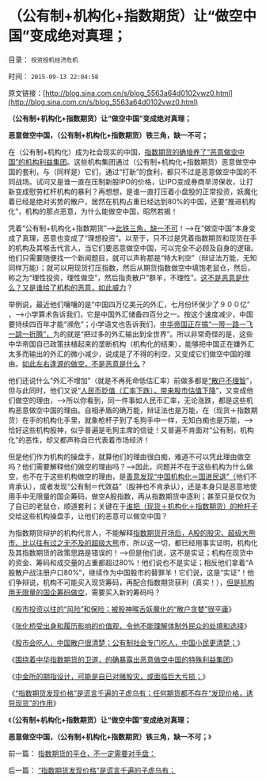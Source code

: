 # （公有制+机构化+指数期货）让“做空中国”变成绝对真理；

目录： `投资投机经济危机` 

时间： `2015-09-13 22:04:58` 

原文链接：[http://blog.sina.com.cn/s/blog_5563a64d0102vwz0.html](http://blog.sina.com.cn/s/blog_5563a64d0102vwz0.html)

**（公有制+机构化+指数期货）让“做空中国”变成绝对真理；**

**恶意做空中国，（公有制+机构化+指数期货）铁三角，缺一不可；**

在（公有制+机构化）成为社会现实的中国，[指数期货的确培养了“恶意做空中国”的机构利益集团](../../../2015/9/10/指数期货暴露了那些恶意做空中国的特殊利益集团.md)。这些机构集团通过（公有制+机构化+指数期货）恶意做空中国的套利，与（同样是）它们，通过“打新”的食利，都只不过是恶意做空中国的不同战场。试问又是谁一直在压制新股IPO的价格，让IPO变成券商旱涝保收，让打新变成慰劳杠杆机构的暴利？再想想，是谁一直打压着小盘股的正常投资，妖魔化着已经是绝对劣势的散户，居然在机构占重已经达到80%的中国，还要“推进机构化”，机构的那点恶意，为什么能做空中国，昭然若揭！

凭着“公有制+机构化+指数期货”——>[此铁三角，缺一不可](../../../2015/9/5/如果不能限制机构化，就要废止指数期货；.md)！——>在“做空中国”本身变成了真理，恶意也变成了“理想投资”。以至于，只不过是凭着指数期货和现货在手的机构及其喉舌代言人，当它们要恶意做空中国，可以完全不必顾及自身的逻辑。他们只需要随便找一个新闻题目，就可以声称那是“特大利空”（辩证法万能，无知同样万能）；就可以用现货打压指数，然后从期货指数做空中填饱老鼠仓，然后，称之为“理性投资，理性做空”，然后指责散户“群羊，不理性”。[这不是恶意是什么？又是谁给了机构的恶意，如此威力](../../../2015/9/4/纳什均衡揭示中国股市机构化的恶果，管理层自利，和改革的局限性；.md)？

举例说，最近他们嚷嚷的是“中国四万亿美元的外汇，七月份环保少了９００亿”
，——>小学算术告诉我们，它是中国外汇储备四百分之一。按这个速度减少，中国要持续四百年才能“濒危”；小学语文也告诉我们，[中华帝国正在搞“一带一路一飞一跳一折腾”，](../../../2015/5/27/马歇尔计划与资本项目输出，性质恰好相反；.md)为的就是“把过多的外汇输出到全世界”。所以非常奇怪的是，这些中华帝国自已政策扶植起来的垄断机构（机构化的结果），能够把中国正在嫌外汇太多而输出的外汇的微小减少，说成是了不得的利空，又变成它们做空中国的理由。[如此左右逢源的做空，不是恶意是什么](../../../2010/4/26/低估人民币“贵买贱卖＝全民亏损”.md)？

他们还说什么“外汇不增加”（就是不再死命低估汇率）前做多都是[“散户不理智](../../../2014/2/15/《乌合之众》之“散户不理性”的数学表达,和帕累托积；.md)”，但与此同时，他们又说“[人民币贬值（汇率下跌），带来股市估值下降](../../../2011/11/24/富豪移民不能带走中国的资本.md)”，又变成他们做空的理由，——>所以你看到，同一件事如人民币汇率，无论涨跌，都是这些机构恶意做空中国的理由。自相矛盾的确万能，辩证法也是万能，在（现货＋指数期货）在手的机构化手里，就象枪杆子到了毛狗手中一样，无知白痴也是万能，——>恰好这些机构股神，似乎普遍是毛狗主席的信徒！又普遍不肯面对“公有制，机构化”的恶性，却又都声称自已代表着市场经济！

但是他们作为机构的操盘手，就算他们的理由很白痴，难道不可以凭此理由做空吗？他们需要解释他们做空的理由吗？——>因此，问题并不在于这些机构为什么做空，也不在于这些机构做空的理由，是[善意发现“中国机构化＝国进民退”（](../../../2014/3/14/为什么证监会要救市，和死不断气的“机构化”？.md)他们不肯承认），或者发现“公有制＝代效益”（股神也不肯承认），还是本身只是恶意地使用手中无限量的国企筹码，做空A股指数，再从指数期货中逐利；甚至只是仅仅为了自已的老鼠仓，顺道套利；关键在于[谁把（现货＋机构化＋指数期货）的枪杆子](../../../2015/9/2/机构化是指数期货老鼠仓有效打压股市的充分条件.md)交给这些机构操盘手，让他们的恶意可以做空中国？

为指数期货辩护的机构代言人，不能解释[指数期货开场后，A股的股灾、超级大熊市、比以往有过之无不及的超级大熊](../../../2015/7/17/指数期货的老鼠仓，在超级大熊市和大股灾中的共同点；.md)市，所以这一切，都已经用事实证明，机构化及其指数期货的政策思路是错误的！——>但是他们说，这不是实证；机构在现货中的资金、筹码和成交量的占重都超过80%！他们说也不是实证；相反他们拿着“A股散户战注册户口80%”，继续作为中国股市的替罪羊！它们说，这是“实证”！他们争辩说，机构不可能买入现货筹码，再配合指数期货获利（真实！），[但是机构用无限量的国企筹码做空](../../../2013/11/16/国企不能够卖，国企却无数次IPO，股市成了国企隐性税收工具.md)，需要买入新的筹码吗？

《[股市投资以往的“风险”和保险；被股神喉舌妖魔化的“散户贪婪”很平庸](../../../2015/9/7/被股神喉舌妖魔化的“散户贪婪”很平庸；.md)》

《[张化桥受出身和履历影响的价值观，令他不能理解体制外民众的处境和选择](../../../2015/9/8/张化桥受出身和履历影响的价值观，不理解中国散户真实的处境.md)》

《[股市会吃人，中国散户很清楚；公有制社会专门吃人，中国小民更清楚；](../../../2015/9/9/股市会吃人，中国散户很清楚；公有制专门吃人，公知未必清楚.md)》

《[围绕着中华指数期货的卫道，的确暴露出恶意做空中国的特殊利益集团](../../../2015/9/10/指数期货暴露了那些恶意做空中国的特殊利益集团.md)》

《[中金所的期指设计，可能是自已对赌股灾，或面临巨大亏损；](../../../2015/9/11/中金所的期指设计，可能存在规则漏洞，或致千万亿损失；.md)》

《[“指数期货发现价格”是谎言千遍的子虚乌有；任何期货都不存在“发现价格，诱导现货”的作用](../../../2015/9/12/“指数期货发现价格”是谎言千遍的子虚乌有；.md)》

《**（公有制+机构化+指数期货）让“做空中国”变成绝对真理；**

**恶意做空中国，（公有制+机构化+指数期货）铁三角，缺一不可；**》

前一篇： [指数期货的平仓，不一定需要对手盘：](../../../2015/9/14/指数期货的平仓，不一定需要对手盘：.md)

后一篇： [“指数期货发现价格”是谎言千遍的子虚乌有；](../../../2015/9/12/“指数期货发现价格”是谎言千遍的子虚乌有；.md)

